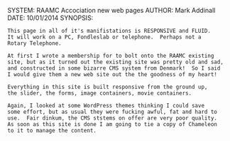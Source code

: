   SYSTEM:     RAAMC Accociation new web pages 
  AUTHOR:     Mark Addinall
  DATE:       10/01/2014
  SYNOPSIS:

    This page in all of it's manifistations is RESPONSIVE and FLUID.
    It will work on a PC, Fondleslab or telephone.  Perhaps not a
    Rotary Telephone.
    
    At first I wrote a membership for to bolt onto the RAAMC existing
    site, but as it turned out the existing site was pretty old and sad,
    and constructed in some bizarre CMS system from Denmark!  So I said
    I would give them a new web site out the the goodness of my heart!

    Everything in this site is built responsive from the ground up,
    the slider, the forms, image containers, movie containers.

    Again, I looked at some WordPress themes thinking I could save
    some effort, but as usual they were fucking awful, fat and hard to
    use.  Fair dinkum, the CMS ststems on offer are very poor quality.
    As soon as this site is done I am going to tie a copy of Chameleon
    to it to manage the content.

